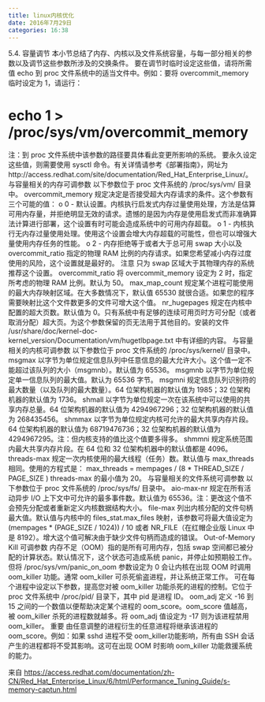 ```yaml
---
title: linux内核优化
date: 2016年7月29日
categories: 16:38
---
```

 
5.4. 容量调节
本小节总结了内存、内核以及文件系统容量，与每一部分相关的参数以及调节这些参数所涉及的交换条件。
要在调节时临时设定这些值，请将所需值 echo 到 proc 文件系统中的适当文件中。例如：要将 overcommit_memory 临时设定为 1，请运行：
# echo 1 > /proc/sys/vm/overcommit_memory
注：到 proc 文件系统中该参数的路径要具体看此变更所影响的系统。
要永久设定这些值，则需要使用 sysctl 命令。有关详情请参考《部署指南》，网址为http://access.redhat.com/site/documentation/Red_Hat_Enterprise_Linux/。
与容量相关的内存可调参数
以下参数位于 proc 文件系统的 /proc/sys/vm/ 目录中。
overcommit_memory
规定决定是否接受超大内存请求的条件。这个参数有三个可能的值：
o 0 - 默认设置。内核执行启发式内存过量使用处理，方法是估算可用内存量，并拒绝明显无效的请求。遗憾的是因为内存是使用启发式而非准确算法计算进行部署，这个设置有时可能会造成系统中的可用内存超载。
o 1 - 内核执行无内存过量使用处理。使用这个设置会增大内存超载的可能性，但也可以增强大量使用内存任务的性能。
o 2 - 内存拒绝等于或者大于总可用 swap 大小以及 overcommit_ratio 指定的物理 RAM 比例的内存请求。如果您希望减小内存过度使用的风险，这个设置就是最好的。
注意
只为 swap 区域大于其物理内存的系统推荐这个设置。
overcommit_ratio
将 overcommit_memory 设定为 2 时，指定所考虑的物理 RAM 比例。默认为 50。
max_map_count
规定某个进程可能使用的最大内存映射区域。在大多数情况下，默认值 65530 就很合适。如果您的程序需要映射比这个文件数更多的文件可增大这个值。
nr_hugepages
规定在内核中配置的超大页数。默认值为 0。只有系统中有足够的连续可用页时方可分配（或者取消分配）超大页。为这个参数保留的页无法用于其他目的。安装的文件 /usr/share/doc/kernel-doc-kernel_version/Documentation/vm/hugetlbpage.txt 中有详细的内容。
与容量相关的内核可调参数
以下参数位于 proc 文件系统的 /proc/sys/kernel/ 目录中。
msgmax
以字节为单位规定信息队列中任意信息的最大允许大小。这个值一定不能超过该队列的大小（msgmnb）。默认值为 65536。
msgmnb
以字节为单位规定单一信息队列的最大值。默认为 65536 字节。
msgmni
规定信息队列识别符的最大数量（以及队列的最大数量）。64 位架构机器的默认值为 1985；32 位架构机器的默认值为 1736。
shmall
以字节为单位规定一次在该系统中可以使用的共享内存总量。64 位架构机器的默认值为 4294967296；32 位架构机器的默认值为 268435456。
shmmax
以字节为单位规定内核可允许的最大共享内存片段。64 位架构机器的默认值为 68719476736；32 位架构机器的默认值为 4294967295。注：但内核支持的值比这个值要多得多。
shmmni
规定系统范围内最大共享内存片段。在 64 位和 32 位架构机器中的默认值都是 4096。
threads-max
规定一次内核使用的最大线程（任务）数。默认值与 max_threads 相同。使用的方程式是：
max_threads = mempages / (8 * THREAD_SIZE / PAGE_SIZE )
threads-max 的最小值为 20。
与容量相关的文件系统可调参数
以下参数位于 proc 文件系统的 /proc/sys/fs/ 目录中。
aio-max-nr
规定在所有活动异步 I/O 上下文中可允许的最多事件数。默认值为 65536。注：更改这个值不会预先分配或者重新定义内核数据结构大小。
file-max
列出内核分配的文件句柄最大值。默认值与内核中的 files_stat.max_files 映射，该参数可将最大值设定为 (mempages * (PAGE_SIZE / 1024)) / 10 或者 NR_FILE（在红帽企业版 Linux 中是 8192）。增大这个值可解决由于缺少文件句柄而造成的错误。
Out-of-Memory Kill 可调参数
内存不足（OOM）指的是所有可用内存，包括 swap 空间都已被分配的计算状态。默认情况下，这个状态可造成系统 panic，并停止如预期般工作。但将 /proc/sys/vm/panic_on_oom 参数设定为 0 会让内核在出现 OOM 时调用 oom_killer 功能。通常 oom_killer 可杀死偷盗进程，并让系统正常工作。
可在每个进程中设定以下参数，提高您对被 oom_killer 功能杀死的进程的控制。它位于 proc 文件系统中 /proc/pid/ 目录下，其中 pid 是进程 ID。
oom_adj
定义 -16 到 15 之间的一个数值以便帮助决定某个进程的 oom_score。oom_score 值越高，被 oom_killer 杀死的进程数就越多。将 oom_adj 值设定为 -17 则为该进程禁用 oom_killer。
重要
由任意调整的进程衍生的任意进程将继承该进程的 oom_score。例如：如果 sshd 进程不受 oom_killer功能影响，所有由 SSH 会话产生的进程都将不受其影响。这可在出现 OOM 时影响 oom_killer 功能救援系统的能力。
 
来自 <https://access.redhat.com/documentation/zh-CN/Red_Hat_Enterprise_Linux/6/html/Performance_Tuning_Guide/s-memory-captun.html> 
 
